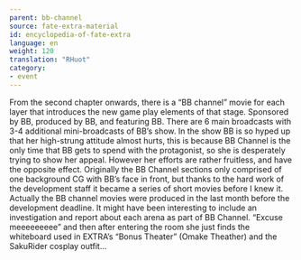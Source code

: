 ```yaml
---
parent: bb-channel
source: fate-extra-material
id: encyclopedia-of-fate-extra
language: en
weight: 120
translation: "RHuot"
category:
- event
---
```


From the second chapter onwards, there is a “BB channel” movie for each layer that introduces the new game play elements of that stage. Sponsored by BB, produced by BB, and featuring BB.
There are 6 main broadcasts with 3-4 additional mini-broadcasts of BB’s show.
In the show BB is so hyped up that her high-strung attitude almost hurts, this is because BB Channel is the only time that BB gets to spend with the protagonist, so she is desperately trying to show her appeal. However her efforts are rather fruitless, and have the opposite effect.
Originally the BB Channel sections only comprised of one background CG with BB’s face in front, but thanks to the hard work of the development staff it became a series of short movies before I knew it. Actually the BB channel movies were produced in the last month before the development deadline.
It might have been interesting to include an investigation and report about each arena as part of BB Channel. “Excuse meeeeeeeee” and then after entering the room she just finds the whiteboard used in EXTRA’s “Bonus Theater” (Omake Theather) and the SakuRider cosplay outfit…
